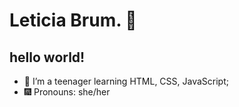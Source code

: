 # Leticia Brum. 🦋
## hello world! 

- 🎇 I’m a teenager learning HTML, CSS, JavaScript;
- 🎆 Pronouns: she/her 

